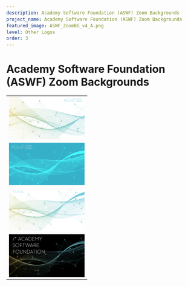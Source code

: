 ```yaml
---
description: Academy Software Foundation (ASWF) Zoom Backgrounds
project_name: Academy Software Foundation (ASWF) Zoom Backgrounds
featured_image: ASWF_ZoomBG_v4_A.png 
level: Other Logos
order: 3
---
```


# Academy Software Foundation (ASWF) Zoom Backgrounds

<table class="logos-table">
    <tbody>
        <tr>
            <td><a href="ASWF_ZoomBG_v4_A.png" download="aswf"><img src="ASWF_ZoomBG_v4_A.png" width="200"></a></td>
        </tr>
        <tr>
            <td><a href="ASWF_ZoomBG_v4_B.png" download="aswf"><img src="ASWF_ZoomBG_v4_B.png" width="200"></a></td>
        </tr>
        <tr>
            <td><a href="ASWF_ZoomBG_v4_C.png" download="aswf"><img src="ASWF_ZoomBG_v4_C.png" width="200"></a></td>
        </tr>
        <tr>
            <td><a href="ASWF_ZoomBG_v4_D.png" download="aswf"><img src="ASWF_ZoomBG_v4_D.png" width="200"></a></td>
        </tr>
    </tbody>
</table>

